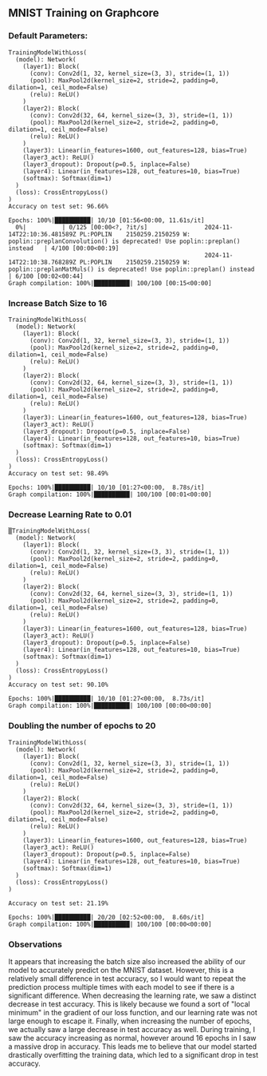 ## MNIST Training on Graphcore

### Default Parameters:
```
TrainingModelWithLoss(
  (model): Network(
    (layer1): Block(
      (conv): Conv2d(1, 32, kernel_size=(3, 3), stride=(1, 1))
      (pool): MaxPool2d(kernel_size=2, stride=2, padding=0, dilation=1, ceil_mode=False)
      (relu): ReLU()
    )
    (layer2): Block(
      (conv): Conv2d(32, 64, kernel_size=(3, 3), stride=(1, 1))
      (pool): MaxPool2d(kernel_size=2, stride=2, padding=0, dilation=1, ceil_mode=False)
      (relu): ReLU()
    )
    (layer3): Linear(in_features=1600, out_features=128, bias=True)
    (layer3_act): ReLU()
    (layer3_dropout): Dropout(p=0.5, inplace=False)
    (layer4): Linear(in_features=128, out_features=10, bias=True)
    (softmax): Softmax(dim=1)
  )
  (loss): CrossEntropyLoss()
)
Accuracy on test set: 96.66%

Epochs: 100%|██████████| 10/10 [01:56<00:00, 11.61s/it]
  0%|          | 0/125 [00:00<?, ?it/s]                2024-11-14T22:10:36.481589Z PL:POPLIN    2150259.2150259 W: poplin::preplanConvolution() is deprecated! Use poplin::preplan() instead   | 4/100 [00:00<00:19]
                                                       2024-11-14T22:10:38.768289Z PL:POPLIN    2150259.2150259 W: poplin::preplanMatMuls() is deprecated! Use poplin::preplan() instead       | 6/100 [00:02<00:44]
Graph compilation: 100%|██████████| 100/100 [00:15<00:00]
```
### Increase Batch Size to 16
```
TrainingModelWithLoss(
  (model): Network(
    (layer1): Block(
      (conv): Conv2d(1, 32, kernel_size=(3, 3), stride=(1, 1))
      (pool): MaxPool2d(kernel_size=2, stride=2, padding=0, dilation=1, ceil_mode=False)
      (relu): ReLU()
    )
    (layer2): Block(
      (conv): Conv2d(32, 64, kernel_size=(3, 3), stride=(1, 1))
      (pool): MaxPool2d(kernel_size=2, stride=2, padding=0, dilation=1, ceil_mode=False)
      (relu): ReLU()
    )
    (layer3): Linear(in_features=1600, out_features=128, bias=True)
    (layer3_act): ReLU()
    (layer3_dropout): Dropout(p=0.5, inplace=False)
    (layer4): Linear(in_features=128, out_features=10, bias=True)
    (softmax): Softmax(dim=1)
  )
  (loss): CrossEntropyLoss()
)
Accuracy on test set: 98.49%

Epochs: 100%|██████████| 10/10 [01:27<00:00,  8.78s/it]
Graph compilation: 100%|██████████| 100/100 [00:01<00:00]
```
### Decrease Learning Rate to 0.01
```
▒TrainingModelWithLoss(
  (model): Network(
    (layer1): Block(
      (conv): Conv2d(1, 32, kernel_size=(3, 3), stride=(1, 1))
      (pool): MaxPool2d(kernel_size=2, stride=2, padding=0, dilation=1, ceil_mode=False)
      (relu): ReLU()
    )
    (layer2): Block(
      (conv): Conv2d(32, 64, kernel_size=(3, 3), stride=(1, 1))
      (pool): MaxPool2d(kernel_size=2, stride=2, padding=0, dilation=1, ceil_mode=False)
      (relu): ReLU()
    )
    (layer3): Linear(in_features=1600, out_features=128, bias=True)
    (layer3_act): ReLU()
    (layer3_dropout): Dropout(p=0.5, inplace=False)
    (layer4): Linear(in_features=128, out_features=10, bias=True)
    (softmax): Softmax(dim=1)
  )
  (loss): CrossEntropyLoss()
)
Accuracy on test set: 90.10%

Epochs: 100%|██████████| 10/10 [01:27<00:00,  8.73s/it]
Graph compilation: 100%|██████████| 100/100 [00:00<00:00]
```
### Doubling the number of epochs to 20
```
TrainingModelWithLoss(
  (model): Network(
    (layer1): Block(
      (conv): Conv2d(1, 32, kernel_size=(3, 3), stride=(1, 1))
      (pool): MaxPool2d(kernel_size=2, stride=2, padding=0, dilation=1, ceil_mode=False)
      (relu): ReLU()
    )
    (layer2): Block(
      (conv): Conv2d(32, 64, kernel_size=(3, 3), stride=(1, 1))
      (pool): MaxPool2d(kernel_size=2, stride=2, padding=0, dilation=1, ceil_mode=False)
      (relu): ReLU()
    )
    (layer3): Linear(in_features=1600, out_features=128, bias=True)
    (layer3_act): ReLU()
    (layer3_dropout): Dropout(p=0.5, inplace=False)
    (layer4): Linear(in_features=128, out_features=10, bias=True)
    (softmax): Softmax(dim=1)
  )
  (loss): CrossEntropyLoss()
)

Accuracy on test set: 21.19%

Epochs: 100%|██████████| 20/20 [02:52<00:00,  8.60s/it]
Graph compilation: 100%|██████████| 100/100 [00:00<00:00]
```

### Observations

It appears that increasing the batch size also increased the ability of our model to accurately predict on the MNIST dataset. However, this is a relatively small difference in test accuracy, so I would want to repeat the
prediction process multiple times with each model to see if there is a significant difference. When decreasing the learning rate, we saw a distinct decrease in test accuracy. This is likely because we found a sort of
"local minimum" in the gradient of our loss function, and our learning rate was not large enough to escape it. Finally, when increasing the number of epochs, we actually saw a large decrease in test accuracy as well.
During training, I saw the accuracy increasing as normal, however around 16 epochs in I saw a massive drop in accuracy. This leads me to believe that our model started drastically overfitting the training data, which
led to a significant drop in test accuracy.
